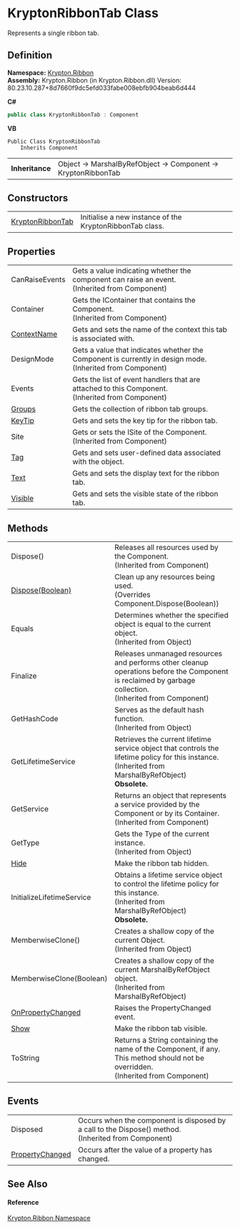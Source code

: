 # KryptonRibbonTab Class


Represents a single ribbon tab.



## Definition
**Namespace:** <a href="1e9bc734-cff9-e9b8-f013-94cdac669794.md">Krypton.Ribbon</a>  
**Assembly:** Krypton.Ribbon (in Krypton.Ribbon.dll) Version: 80.23.10.287+8d7660f9dc5efd033fabe008ebfb904beab6d444

**C#**
``` C#
public class KryptonRibbonTab : Component
```
**VB**
``` VB
Public Class KryptonRibbonTab
	Inherits Component
```

<table><tr><td><strong>Inheritance</strong></td><td>Object  →  MarshalByRefObject  →  Component  →  KryptonRibbonTab</td></tr>
</table>



## Constructors
<table>
<tr>
<td><a href="fbe9398c-19f8-d63f-bffd-24e61dc33ac8.md">KryptonRibbonTab</a></td>
<td>Initialise a new instance of the KryptonRibbonTab class.</td></tr>
</table>

## Properties
<table>
<tr>
<td>CanRaiseEvents</td>
<td>Gets a value indicating whether the component can raise an event.<br />(Inherited from Component)</td></tr>
<tr>
<td>Container</td>
<td>Gets the IContainer that contains the Component.<br />(Inherited from Component)</td></tr>
<tr>
<td><a href="b6616030-887b-4ea6-2e06-ec6724066b34.md">ContextName</a></td>
<td>Gets and sets the name of the context this tab is associated with.</td></tr>
<tr>
<td>DesignMode</td>
<td>Gets a value that indicates whether the Component is currently in design mode.<br />(Inherited from Component)</td></tr>
<tr>
<td>Events</td>
<td>Gets the list of event handlers that are attached to this Component.<br />(Inherited from Component)</td></tr>
<tr>
<td><a href="25fe2a78-102b-6764-e6f8-95980d9eb87b.md">Groups</a></td>
<td>Gets the collection of ribbon tab groups.</td></tr>
<tr>
<td><a href="509b695c-d4eb-e47b-1997-ea7e43e976e7.md">KeyTip</a></td>
<td>Gets and sets the key tip for the ribbon tab.</td></tr>
<tr>
<td>Site</td>
<td>Gets or sets the ISite of the Component.<br />(Inherited from Component)</td></tr>
<tr>
<td><a href="bf94f872-7294-9ccd-032c-fa8459451c57.md">Tag</a></td>
<td>Gets and sets user-defined data associated with the object.</td></tr>
<tr>
<td><a href="311aa2bf-98b4-f37e-50c7-c6344eeb895e.md">Text</a></td>
<td>Gets and sets the display text for the ribbon tab.</td></tr>
<tr>
<td><a href="a43e1e92-08ee-b420-a3e8-de624d51c0d2.md">Visible</a></td>
<td>Gets and sets the visible state of the ribbon tab.</td></tr>
</table>

## Methods
<table>
<tr>
<td>Dispose()</td>
<td>Releases all resources used by the Component.<br />(Inherited from Component)</td></tr>
<tr>
<td><a href="df07b2c4-ba38-88fc-cd36-aa95e0c9cd8d.md">Dispose(Boolean)</a></td>
<td>Clean up any resources being used.<br />(Overrides Component.Dispose(Boolean))</td></tr>
<tr>
<td>Equals</td>
<td>Determines whether the specified object is equal to the current object.<br />(Inherited from Object)</td></tr>
<tr>
<td>Finalize</td>
<td>Releases unmanaged resources and performs other cleanup operations before the Component is reclaimed by garbage collection.<br />(Inherited from Component)</td></tr>
<tr>
<td>GetHashCode</td>
<td>Serves as the default hash function.<br />(Inherited from Object)</td></tr>
<tr>
<td>GetLifetimeService</td>
<td>Retrieves the current lifetime service object that controls the lifetime policy for this instance.<br />(Inherited from MarshalByRefObject)<br /><strong>Obsolete.</strong></td></tr>
<tr>
<td>GetService</td>
<td>Returns an object that represents a service provided by the Component or by its Container.<br />(Inherited from Component)</td></tr>
<tr>
<td>GetType</td>
<td>Gets the Type of the current instance.<br />(Inherited from Object)</td></tr>
<tr>
<td><a href="f8b63c1e-4f74-b9bc-df49-bf3c6647196d.md">Hide</a></td>
<td>Make the ribbon tab hidden.</td></tr>
<tr>
<td>InitializeLifetimeService</td>
<td>Obtains a lifetime service object to control the lifetime policy for this instance.<br />(Inherited from MarshalByRefObject)<br /><strong>Obsolete.</strong></td></tr>
<tr>
<td>MemberwiseClone()</td>
<td>Creates a shallow copy of the current Object.<br />(Inherited from Object)</td></tr>
<tr>
<td>MemberwiseClone(Boolean)</td>
<td>Creates a shallow copy of the current MarshalByRefObject object.<br />(Inherited from MarshalByRefObject)</td></tr>
<tr>
<td><a href="0fd30142-88d2-f8e7-03a5-c695aa63ebe0.md">OnPropertyChanged</a></td>
<td>Raises the PropertyChanged event.</td></tr>
<tr>
<td><a href="91e9bc4f-3ef5-1928-c59e-fcd7054139b2.md">Show</a></td>
<td>Make the ribbon tab visible.</td></tr>
<tr>
<td>ToString</td>
<td>Returns a String containing the name of the Component, if any. This method should not be overridden.<br />(Inherited from Component)</td></tr>
</table>

## Events
<table>
<tr>
<td>Disposed</td>
<td>Occurs when the component is disposed by a call to the Dispose() method.<br />(Inherited from Component)</td></tr>
<tr>
<td><a href="54b1e4f8-4bf2-3570-e5ec-100d0ac6fb07.md">PropertyChanged</a></td>
<td>Occurs after the value of a property has changed.</td></tr>
</table>

## See Also


#### Reference
<a href="1e9bc734-cff9-e9b8-f013-94cdac669794.md">Krypton.Ribbon Namespace</a>  
